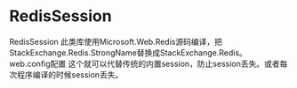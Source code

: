 # RedisSession
RedisSession
此类库使用Microsoft.Web.Redis源码编译，把StackExchange.Redis.StrongName替换成StackExchange.Redis。
web.config配置
<sessionState mode="Custom" customProvider="MySessionStateStore">
  <providers>
    <add name="MySessionStateStore" type="Microsoft.Web.Redis.RedisSessionStateProvider" connectionString="127.0.0.1:6379,allowadmin=true" accessKey="" ssl="false"/>
  </providers>
</sessionState>
这个就可以代替传统的内置session，防止session丢失。或者每次程序编译的时候session丢失。
